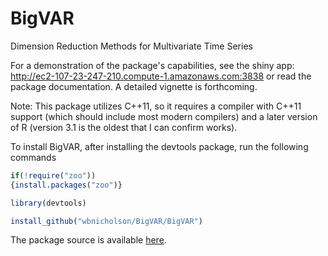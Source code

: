 BigVAR
======

Dimension Reduction Methods for Multivariate Time Series


For a demonstration of the package's capabilities, see the shiny app: http://ec2-107-23-247-210.compute-1.amazonaws.com:3838 or read the package documentation.  A detailed vignette is forthcoming.

Note: This package utilizes C++11, so it requires a compiler with C++11 support (which should include most modern compilers) and a later version of R (version 3.1 is the oldest that I can confirm works).

To install BigVAR, after installing the devtools package, run the following commands

```R
if(!require("zoo"))
{install.packages("zoo")}

library(devtools)

install_github("wbnicholson/BigVAR/BigVAR")
```

The package source is available [here](https://www.wbnicholson.com/BigVAR_1.0.tar.gz).

